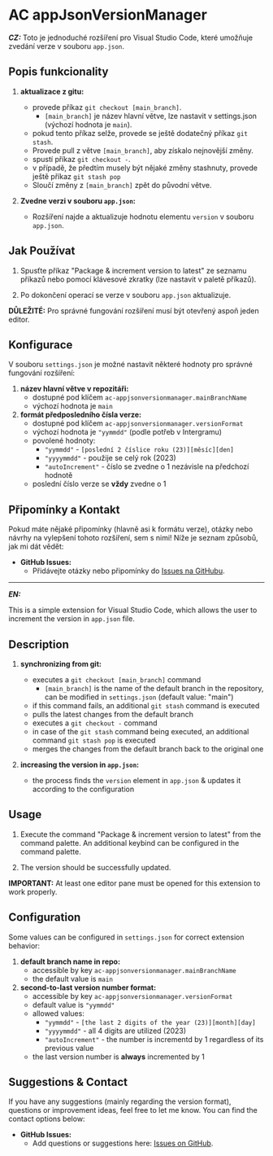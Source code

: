 # AC appJsonVersionManager
***CZ:***
Toto je jednoduché rozšíření pro Visual Studio Code, které umožňuje zvedání verze v souboru `app.json`.

## Popis funkcionality

1. **aktualizace z gitu:**
    - provede příkaz `git checkout [main_branch]`.
        - `[main_branch]` je název hlavní větve, lze nastavit v settings.json (výchozí hodnota je `main`).
    - pokud tento příkaz selže, provede se ještě dodatečný příkaz `git stash`.
    - Provede pull z větve `[main_branch]`, aby získalo nejnovější změny.
    - spustí příkaz `git checkout -`.
    - v případě, že předtím musely být nějaké změny stashnuty, provede ještě příkaz `git stash pop`
    - Sloučí změny z `[main_branch]` zpět do původní větve.

2. **Zvedne verzi v souboru `app.json`:**
   - Rozšíření najde a aktualizuje hodnotu elementu `version` v souboru `app.json`.

## Jak Používat

1. Spusťte příkaz "Package & increment version to latest" ze seznamu příkazů nebo pomocí klávesové zkratky (lze nastavit v paletě příkazů).

2. Po dokončení operací se verze v souboru `app.json` aktualizuje.

**DŮLEŽITÉ:** Pro správné fungování rozšíření musí být otevřený aspoň jeden editor.

## Konfigurace

V souboru `settings.json` je možné nastavit některé hodnoty pro správné fungování rozšíření:
1. **název hlavní větve v repozitáři:**
    - dostupné pod klíčem `ac-appjsonversionmanager.mainBranchName`
    - výchozí hodnota je `main`
2. **formát předposledního čísla verze:**
    - dostupné pod klíčem `ac-appjsonversionmanager.versionFormat`
    - výchozí hodnota je `"yymmdd"` (podle potřeb v Intergramu)
    - povolené hodnoty:
        - `"yymmdd"` - `[poslední 2 číslice roku (23)][měsíc][den]`
        - `"yyyymmdd"` - použije se celý rok (2023)
        - `"autoIncrement"` - číslo se zvedne o 1 nezávisle na předchozí hodnotě
    - poslední číslo verze se **vždy** zvedne o 1

## Připomínky a Kontakt

Pokud máte nějaké připomínky (hlavně asi k formátu verze), otázky nebo návrhy na vylepšení tohoto rozšíření, sem s nimi! Níže je seznam způsobů, jak mi dát vědět:

- **GitHub Issues:**
  - Přidávejte otázky nebo připomínky do [Issues na GitHubu](https://github.com/panSlota/appJsonVersionManager/issues).

***
***EN:***

This is a simple extension for Visual Studio Code, which allows the user to increment the version in `app.json` file.

## Description

1. **synchronizing from git:**
    - executes a `git checkout [main_branch]` command
        - `[main_branch]` is the name of the default branch in the repository, can be modified in `settings.json` (default value: "main")
    - if this command fails, an additional `git stash` command is executed
    - pulls the latest changes from the default branch
    - executes a `git checkout -` command
    - in case of the `git stash` command being executed, an additional command `git stash pop` is executed
    - merges the changes from the default branch back to the original one

2. **increasing the version in `app.json`:**
   - the process finds the `version` element in `app.json` & updates it according to the configuration

## Usage

1. Execute the command "Package & increment version to latest" from the command palette. An additional keybind can be configured in the command palette.

2. The version should be successfully updated.

**IMPORTANT:** At least one editor pane must be opened for this extension to work properly.

## Configuration

Some values can be configured in `settings.json` for correct extension behavior:
1. **default branch name in repo:**
    - accessible by key `ac-appjsonversionmanager.mainBranchName`
    - the default value is `main`
2. **second-to-last version number format:**
    - accessible by key `ac-appjsonversionmanager.versionFormat`
    - default value is `"yymmdd"`
    - allowed values:
        - `"yymmdd"` - `[the last 2 digits of the year (23)][month][day]`
        - `"yyyymmdd"` - all 4 digits are utilized (2023)
        - `"autoIncrement"` - the number is incrementd by 1 regardless of its previous value
    - the last version number is **always** incremented by 1

## Suggestions & Contact

If you have any suggestions (mainly regarding the version format), questions or improvement ideas, feel free to let me know. You can find the contact options below:

- **GitHub Issues:**
  - Add questions or suggestions here: [Issues on GitHub](https://github.com/panSlota/appJsonVersionManager/issues).